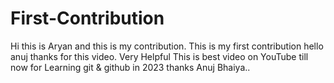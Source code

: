 # First-Contribution
Hi this is Aryan and this is my contribution.
This is my first contribution
hello anuj thanks for this video. Very Helpful
This is best video on YouTube till now for Learning git & github in 2023
thanks Anuj Bhaiya..
